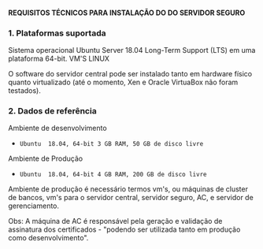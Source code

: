 #### REQUISITOS TÉCNICOS PARA INSTALAÇÃO DO DO SERVIDOR SEGURO

### 1. Plataformas suportada

Sistema operacional Ubuntu Server 18.04 Long-Term Support (LTS) em uma plataforma 64-bit. VM'S LINUX

O software do servidor central pode ser instalado tanto em hardware físico quanto virtualizado (até o momento, Xen e Oracle VirtuaBox não foram testados).


### 2. Dados de referência

Ambiente de desenvolvimento

* `Ubuntu  18.04, 64-bit 3 GB RAM, 50 GB de disco livre`  

Ambiente de Produção

* `Ubuntu  18.04, 64-bit 4 GB RAM, 200 GB de disco livre`

Ambiente de produção é necessário termos vm's, ou máquinas de cluster de bancos, vm's para o servidor central, servidor seguro, AC, e servidor de gerenciamento. 

Obs: A máquina de AC é responsável pela geração e validação de assinatura dos certificados - "podendo ser  utilizada tanto em produção como desenvolvimento".



